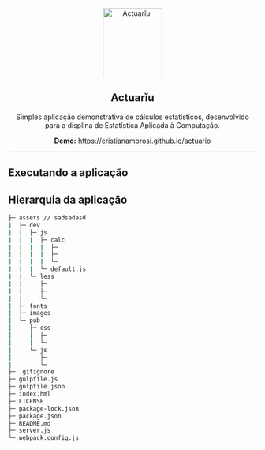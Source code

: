 <div align="center">
  <img src="https://user-images.githubusercontent.com/9125404/82073371-87cca380-96af-11ea-9c1e-55ec559e5432.png" width=120px height=140px alt="Actuarĭu" />
</div>

<h2 align="center">Actuarĭu</h2>

<div align="center">

Simples aplicação demonstrativa de cálculos estatísticos, desenvolvido para a displina de Estatística Aplicada à Computação.

**Demo:** https://cristianambrosi.github.io/actuario

</div>

--------------------

## Executando a aplicação

## Hierarquia da aplicação

```bash
├─ assets // sadsadasd
|  ├─ dev
|  |  ├─ js
|  |  |  ├─ calc
|  |  |  |  ├─
|  |  |  |  ├─
|  |  |  |  └─
|  |  |  └─ default.js
|  |  └─ less
|  |     ├─
|  |     ├─
|  |     └─
|  ├─ fonts
|  ├─ images
|  └─ pub
|     ├─ css
|     |  ├─
|     |  └─
|     └─ js
|        ├─
|        └─
├─ .gitignore
├─ gulpfile.js
├─ gulpfile.json
├─ index.hml
├─ LICENSE
├─ package-lock.json
├─ package.json
├─ README.md
├─ server.js
└─ webpack.config.js
```

<!-- https://github.com/kylelobo/The-Documentation-Compendium -->

